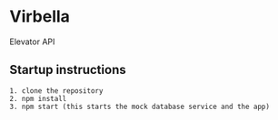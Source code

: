 # Virbella
 Elevator API

## Startup instructions
    1. clone the repository
    2. npm install
    3. npm start (this starts the mock database service and the app)